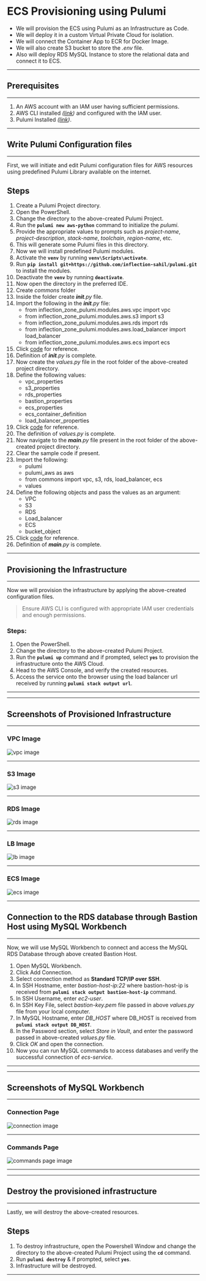 # ECS Provisioning using Pulumi
- We will provision the ECS using Pulumi as an Infrastructure as Code.
- We will deploy it in a custom Virtual Private Cloud for isolation.
- We will connect the Container App to ECR for Docker Image.
- We will also create S3 bucket to store the *.env* file.
- Also will deploy RDS MySQL Instance to store the relational data and connect it to ECS.

---
## Prerequisites
---

1. An AWS account with an IAM user having sufficient permissions.
2. AWS CLI installed *([link](https://docs.aws.amazon.com/cli/latest/userguide/getting-started-install.html))* and configured with the IAM user.
3. Pulumi Installed *([link](https://www.pulumi.com/docs/iac/download-install/))*.

---
## Write Pulumi Configuration files
---

First, we will initiate and edit Pulumi configuration files for AWS resources using predefined Pulumi Library available on the internet.

## Steps
1. Create a Pulumi Project directory.
2. Open the PowerShell.
3. Change the directory to the above-created Pulumi Project.
4. Run the **`pulumi new aws-python`** command to initialize the *pulumi*.
5. Provide the appropriate values to prompts such as *project-name*, *project-description*, *stack-name*, *toolchain*, *region-name*, etc.
6. This will generate some Pulumi files in this directory.
7. Now we will install predefined Pulumi modules.
8. Activate the **`venv`** by running **`venv\Scripts\activate`**.
9. Run **`pip install git+https://github.com/inflection-sahil/pulumi.git`** to install the modules.
10. Deactivate the **`venv`** by running **`deactivate`**.
11. Now open the directory in the preferred IDE.
12. Create *commons* folder
13. Inside the folder create *__init__.py* file.
14. Import the following in the *__init__.py* file:
    - from inflection_zone_pulumi.modules.aws.vpc import vpc
    - from inflection_zone_pulumi.modules.aws.s3 import s3
    - from inflection_zone_pulumi.modules.aws.rds import rds
    - from inflection_zone_pulumi.modules.aws.load_balancer import load_balancer
    - from inflection_zone_pulumi.modules.aws.ecs import ecs
15. Click [code](https://github.com/inflection-zone/iac-recipes/blob/inflection-sahil/pulumi/aws/ecs/commons/__init__.py) for reference.
16. Definition of *__init__.py* is complete.
17. Now create the *values.py* file in the root folder of the above-created project directory.
18. Define the following values:
    - vpc_properties
    - s3_properties
    - rds_properties
    - bastion_properties
    - ecs_properties
    - ecs_container_definition
    - load_balancer_properties
19. Click [code](https://github.com/inflection-zone/iac-recipes/blob/inflection-sahil/pulumi/aws/ecs/sample.values.py) for reference.
20. The definition of *values.py* is complete.
21. Now navigate to the *__main__.py* file present in the root folder of the above-created project directory.
22. Clear the sample code if present.
23. Import the following:
    - pulumi
    - pulumi_aws as aws
    - from commons import vpc, s3, rds, load_balancer, ecs
    - values
24. Define the following objects and pass the values as an argument:
    - VPC
    - S3
    - RDS
    - Load_balancer
    - ECS
    - bucket_object
25. Click [code](https://github.com/inflection-zone/iac-recipes/blob/inflection-sahil/pulumi/aws/ecs/__main__.py) for reference.
26. Definition of *__main__.py* is complete.

---
## Provisioning the Infrastructure
---

Now we will provision the infrastructure by applying the above-created configuration files.
> Ensure AWS CLI is configured with appropriate IAM user credentials and enough permissions.

### Steps:
1. Open the PowerShell.
2. Change the directory to the above-created Pulumi Project.
3. Run the **`pulumi up`** command and if prompted, select **`yes`** to provision the infrastructure onto the AWS Cloud.
4. Head to the AWS Console, and verify the created resources.
5. Access the service onto the browser using the load balancer url received by running **`pulumi stack output url`**.

---
<div style="page-break-after: always;"></div>

---
## Screenshots of Provisioned Infrastructure
---

### VPC Image
![vpc image](./ecs-images/vpc.png)

---

### S3 Image
![s3 image](./ecs-images/s3.png)

---
<div style="page-break-after: always;"></div>

### RDS Image
![rds image](./ecs-images/rds.png)

---

### LB Image
![lb image](./ecs-images/lb.png)

---
<div style="page-break-after: always;"></div>

### ECS Image
![ecs image](./ecs-images/ecs.png)

---
## Connection to the RDS database through Bastion Host using MySQL Workbench
---

Now, we will use MySQL Workbench to connect and access the MySQL RDS Database through above created Bastion Host.

1. Open MySQL Workbench.
2. Click Add Connection.
3. Select connection method as **Standard TCP/IP over SSH**.
4. In SSH Hostname, enter *bastion-host-ip:22* where bastion-host-ip is received from **`pulumi stack output bastion-host-ip`** command.
5. In SSH Username, enter *ec2-user*.
6. In SSH Key File, select *bastion-key.pem* file passed in above *values.py* file from your local computer.
7. In MySQL Hostname, enter *DB_HOST* where DB_HOST is received from **`pulumi stack output DB_HOST`**.
8. In the Password section, select *Store in Vault*, and enter the password passed in above-created *values.py* file.
9. Click *OK* and open the connection.
10. Now you can run MySQL commands to access databases and verify the successful connection of *ecs-service*.

---
<div style="page-break-after: always;"></div>

---
## Screenshots of MySQL Workbench
---

### Connection Page
![connection image](./ecs-images/workbench.png)

---

### Commands Page
![commands page image](./ecs-images/commands.png)

---
<div style="page-break-after: always;"></div>

---
## Destroy the provisioned infrastructure
---

Lastly, we will destroy the above-created resources.

## Steps
1. To destroy infrastructure, open the Powershell Window and change the directory to the above-created Pulumi Project using the **`cd`** command.
2. Run **`pulumi destroy`** & if prompted, select **`yes`**.
3. Infrastructure will be destroyed.

---
